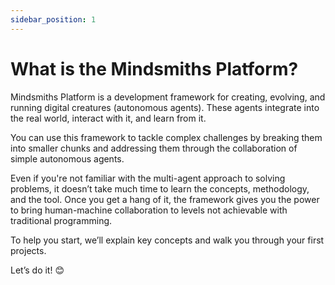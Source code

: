 ```yaml
---
sidebar_position: 1
---
```


# What is the Mindsmiths Platform?

Mindsmiths Platform is a development framework for creating, evolving, and running digital creatures 
(autonomous agents). These agents integrate into the real world, interact with it, and learn from it.

You can use this framework to tackle complex challenges by breaking them into smaller chunks and addressing them 
through the collaboration of simple autonomous agents.

Even if you're not familiar with the multi-agent approach to solving problems, it doesn’t take much time to learn 
the concepts, methodology, and the tool. Once you get a hang of it, the framework gives you the power to bring human-machine collaboration to levels not achievable with traditional programming.

To help you start, we’ll explain key concepts and walk you through your first projects. 

Let’s do it! 😊
